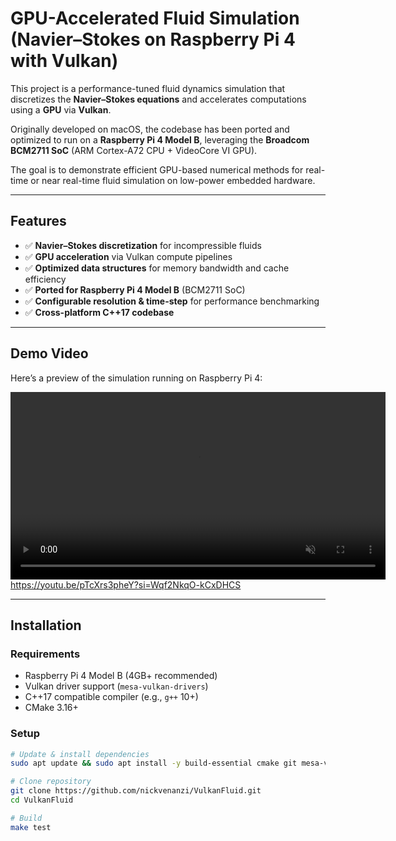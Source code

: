 # GPU-Accelerated Fluid Simulation (Navier–Stokes on Raspberry Pi 4 with Vulkan)

This project is a performance-tuned fluid dynamics simulation that discretizes the **Navier–Stokes equations** and accelerates computations using a **GPU** via **Vulkan**.  

Originally developed on macOS, the codebase has been ported and optimized to run on a **Raspberry Pi 4 Model B**, leveraging the **Broadcom BCM2711 SoC** (ARM Cortex-A72 CPU + VideoCore VI GPU).  

The goal is to demonstrate efficient GPU-based numerical methods for real-time or near real-time fluid simulation on low-power embedded hardware.

---

## Features
- ✅ **Navier–Stokes discretization** for incompressible fluids  
- ✅ **GPU acceleration** via Vulkan compute pipelines  
- ✅ **Optimized data structures** for memory bandwidth and cache efficiency  
- ✅ **Ported for Raspberry Pi 4 Model B** (BCM2711 SoC)  
- ✅ **Configurable resolution & time-step** for performance benchmarking  
- ✅ **Cross-platform C++17 codebase**  

---

## Demo Video
Here’s a preview of the simulation running on Raspberry Pi 4:

<video src="LiquidDropAnimation.mp4" controls autoplay loop muted width="600"></video>
https://youtu.be/pTcXrs3pheY?si=Wqf2NkqO-kCxDHCS

---

## Installation

### Requirements
- Raspberry Pi 4 Model B (4GB+ recommended)  
- Vulkan driver support (`mesa-vulkan-drivers`)  
- C++17 compatible compiler (e.g., `g++` 10+)  
- CMake 3.16+  

### Setup
```bash
# Update & install dependencies
sudo apt update && sudo apt install -y build-essential cmake git mesa-vulkan-drivers vulkan-tools

# Clone repository
git clone https://github.com/nickvenanzi/VulkanFluid.git
cd VulkanFluid

# Build
make test
